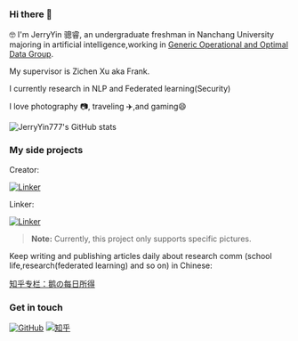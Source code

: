 ### Hi there 👋

🤓 I'm JerryYin 骢睿, an undergraduate freshman in Nanchang University majoring in artificial intelligence,working in [Generic Operational and Optimal Data Group](https://good.ncu.edu.cn/index.html).

My supervisor is Zichen Xu aka Frank.

I currently research in NLP and Federated learning(Security)

I love photography 📷, traveling ✈️,and gaming😄  


![JerryYin777's GitHub stats](https://github-readme-stats.vercel.app/api?username=JerryYin777&show_icons=true&theme=tokyonight)

### My side projects
Creator:

[![Linker](https://github-readme-stats.vercel.app/api/pin?username=JerryYin777&repo=Creator&theme=radical)](https://github.com/JerryYin777/Creator)

Linker:

[![Linker](https://github-readme-stats.vercel.app/api/pin?username=JerryYin777&repo=Linker&theme=radical)](https://github.com/JerryYin777/Linker)

> **Note:** Currently, this project only supports specific pictures.

Keep writing and publishing articles daily about research comm (school life,research(federated learning) and so on) in Chinese:

[知乎专栏：鹅の每日所得](https://www.zhihu.com/column/c_1531067260675940352)


### Get in touch

[![GitHub](https://img.shields.io/badge/GitHub-grey?logo=github)](https://github.com/JerryYin777)
[![知乎](https://img.shields.io/badge/知乎-white?logo=zhihu)](https://www.zhihu.com/people/ycr222)


